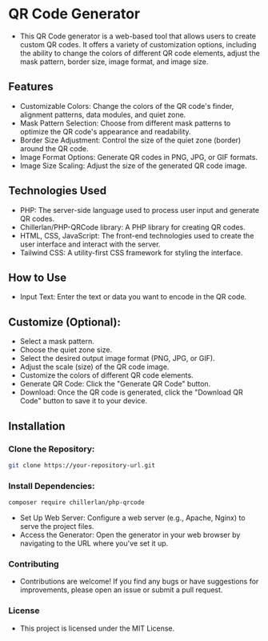 # QR Code Generator
- This QR Code generator is a web-based tool that allows users to create custom QR codes. It offers a variety of customization options, including the ability to change the colors of different QR code elements, adjust the mask pattern, border size, image format, and image size.

## Features
- Customizable Colors: Change the colors of the QR code's finder, alignment patterns, data modules, and quiet zone.
- Mask Pattern Selection: Choose from different mask patterns to optimize the QR code's appearance and readability.
- Border Size Adjustment: Control the size of the quiet zone (border) around the QR code.
- Image Format Options: Generate QR codes in PNG, JPG, or GIF formats.
- Image Size Scaling: Adjust the size of the generated QR code image.
## Technologies Used
- PHP: The server-side language used to process user input and generate QR codes.
- Chillerlan/PHP-QRCode library: A PHP library for creating QR codes.
- HTML, CSS, JavaScript: The front-end technologies used to create the user interface and interact with the server.
- Tailwind CSS: A utility-first CSS framework for styling the interface.
## How to Use
- Input Text: Enter the text or data you want to encode in the QR code.
## Customize (Optional):
- Select a mask pattern.
- Choose the quiet zone size.
- Select the desired output image format (PNG, JPG, or GIF).
- Adjust the scale (size) of the QR code image.
- Customize the colors of different QR code elements.
- Generate QR Code: Click the "Generate QR Code" button.
- Download: Once the QR code is generated, click the "Download QR Code" button to save it to your device.
## Installation
### Clone the Repository:
```Bash
git clone https://your-repository-url.git
```
### Install Dependencies:
```Bash
composer require chillerlan/php-qrcode
```
- Set Up Web Server: Configure a web server (e.g., Apache, Nginx) to serve the project files.
- Access the Generator: Open the generator in your web browser by navigating to the URL where you've set it up.
### Contributing
- Contributions are welcome! If you find any bugs or have suggestions for improvements, please open an issue or submit a pull request.

### License
- This project is licensed under the MIT License.
